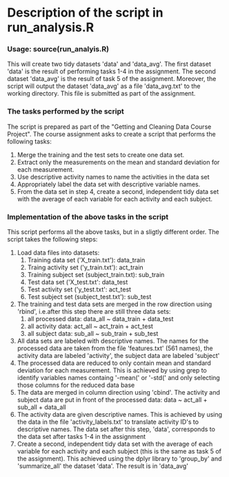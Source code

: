 # Description of the script in run_analysis.R 

### Usage: source(run_analyis.R) 
This will create two tidy datasets 'data' and 'data_avg'. The first dataset
'data' is the result of performing tasks 1-4 in the assignment. The second
dataset 'data_avg' is the result of task 5 of the assignment. Moreover, the
script will output the dataset 'data_avg' as a file 'data_avg.txt' to the
working directory. This file is submitted as part of the assignment. 

### The tasks performed by the script 
The script is prepared as part of the "Getting and Cleaning Data Course Project".
The course assignment asks to create a script that performs the following tasks: 
  1) Merge the training and the test sets to create one data set.
  2) Extract only the measurements on the mean and standard deviation for 
     each measurement.
  3) Use descriptive activity names to name the activities in the data set
  4) Appropriately label the data set with descriptive variable names.
  5) From the data set in step 4, create a second, independent 
     tidy data set with the average of each variable for each activity and
     each subject. 
     
### Implementation of the above tasks in the script
     
This script performs all the above tasks, but in a sligtly different order.
The script takes the following steps:
  1) Load data files into datasets: 
        1) Training data set ('X_train.txt'):    data_train
        2) Traing activity set ('y_train.txt'):  act_train
        3) Training subject set (subject_train.txt): sub_train
        4) Test data set ('X_test.txt':        data_test
        5) Test activity set ('y_test.txt':    act_test
        6) Test subject set (subject_test.txt'):     sub_test
  2) The training and test data sets are merged in the row direction using 'rbind',
     i.e.after this step there are still three data sets:
        1) all processed data: data_all ~ data_train + data_test
        2) all activity data:  act_all  ~ act_train  + act_test
        3) all subject data:   sub_all  ~ sub_train  + sub_test
  3) All data sets are labeled with descriptive names. The names for the
     processed data are taken from the file 'features.txt' (561 names),
     the activity data are labeled 'activity', the subject data are labeled 'subject'
  4) The processed data are reduced to only contain mean and standard
     deviation for each measurement. This is achieved by using grep to identify
     variables names containg '-mean(' or '-std(' and only selecting those
     columns for the reduced data base
  5) The data are merged in column direction using 'cbind'. The activity and subject data
     are put in front of the processed data: data ~ act_all + sub_all + data_all
  6) The activity data are given descriptive names. This is achieved by using
     the data in the file 'activity_labels.txt' to translate activity ID's to
     descriptive names. 
     The data set after this step, 'data', corresponds to the data set after tasks 1-4
     in the assignment
  7) Create a second, independent tidy data set with the average of each variable
     for each activity and each subject (this is the same as task 5 of the
     assignment). This achieved using the dplyr library to 'group_by' and 'summarize_all'
     the dataset 'data'. The result is in 'data_avg'

